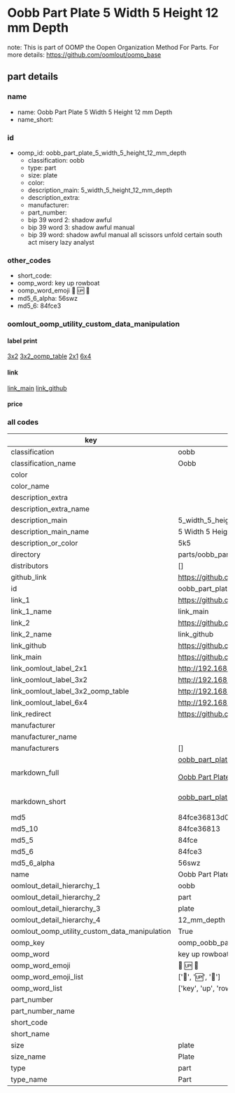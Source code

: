 # Oobb Part Plate 5 Width 5 Height 12 mm Depth  

note: This is part of OOMP the Oopen Organization Method For Parts. For more details: https://github.com/oomlout/oomp_base

##  part details
  







### name
* name: Oobb Part Plate 5 Width 5 Height 12 mm Depth
* name_short: 
### id
* oomp_id: oobb_part_plate_5_width_5_height_12_mm_depth
  * classification: oobb
  * type: part
  * size: plate
  * color: 
  * description_main: 5_width_5_height_12_mm_depth
  * description_extra: 
  * manufacturer: 
  * part_number: 
  * bip 39 word 2: shadow awful
  * bip 39 word 3: shadow awful manual
  * bip 39 word: shadow awful manual all scissors unfold certain south act misery lazy analyst

### other_codes
* short_code: 
* oomp_word: key up rowboat
* oomp_word_emoji :key: :up: :rowboat:
* md5_6_alpha: 56swz
* md5_6: 84fce3






### oomlout_oomp_utility_custom_data_manipulation
#### label print
[3x2](http://192.168.1.245:1112/?label=oomp%2056swz)
[3x2_oomp_table](http://192.168.1.108:1112/?label=oomp%2056swz)
[2x1](http://192.168.1.242:1112/?label=oomp%2056swz)
[6x4](http://192.168.1.55:1112/?label=oomp%2056swz)    

#### link

[link_main](https://github.com/oomlout/oomlout_oomp_version_1_messy/tree/main/parts/oobb_part_plate_5_width_5_height_12_mm_depth) [link_github](https://github.com/oomlout/oomlout_oomp_version_1_messy/tree/main/parts/oobb_part_plate_5_width_5_height_12_mm_depth)                             

#### price







### all codes 
| key | value |  
| --- | --- |  
| classification | oobb |  
| classification_name | Oobb |  
| color |  |  
| color_name |  |  
| description_extra |  |  
| description_extra_name |  |  
| description_main | 5_width_5_height_12_mm_depth |  
| description_main_name | 5 Width 5 Height 12 mm Depth |  
| description_or_color | 5k5 |  
| directory | parts/oobb_part_plate_5_width_5_height_12_mm_depth |  
| distributors | [] |  
| github_link | https://github.com/oomlout/oomlout_oomp_part_src/tree/main/parts/oobb_part_plate_5_width_5_height_12_mm_depth |  
| id | oobb_part_plate_5_width_5_height_12_mm_depth |  
| link_1 | https://github.com/oomlout/oomlout_oomp_version_1_messy/tree/main/parts/oobb_part_plate_5_width_5_height_12_mm_depth |  
| link_1_name | link_main |  
| link_2 | https://github.com/oomlout/oomlout_oomp_version_1_messy/tree/main/parts/oobb_part_plate_5_width_5_height_12_mm_depth |  
| link_2_name | link_github |  
| link_github | https://github.com/oomlout/oomlout_oomp_version_1_messy/tree/main/parts/oobb_part_plate_5_width_5_height_12_mm_depth |  
| link_main | https://github.com/oomlout/oomlout_oomp_version_1_messy/tree/main/parts/oobb_part_plate_5_width_5_height_12_mm_depth |  
| link_oomlout_label_2x1 | http://192.168.1.242:1112/?label=oomp%2056swz |  
| link_oomlout_label_3x2 | http://192.168.1.245:1112/?label=oomp%2056swz |  
| link_oomlout_label_3x2_oomp_table | http://192.168.1.108:1112/?label=oomp%2056swz |  
| link_oomlout_label_6x4 | http://192.168.1.55:1112/?label=oomp%2056swz |  
| link_redirect | https://github.com/oomlout/oomlout_oomp_version_1_messy/tree/main/parts/oobb_part_plate_5_width_5_height_12_mm_depth |  
| manufacturer |  |  
| manufacturer_name |  |  
| manufacturers | [] |  
| markdown_full | [oobb_part_plate_5_width_5_height_12_mm_depth](none)<br>[](none)<br>[Oobb Part Plate 5 Width 5 Height 12 Mm Depth](none)<br><br> |  
| markdown_short | [oobb_part_plate_5_width_5_height_12_mm_depth](none)<br><br> |  
| md5 | 84fce36813d024b7b4e080670ec42e26 |  
| md5_10 | 84fce36813 |  
| md5_5 | 84fce |  
| md5_6 | 84fce3 |  
| md5_6_alpha | 56swz |  
| name | Oobb Part Plate 5 Width 5 Height 12 mm Depth |  
| oomlout_detail_hierarchy_1 | oobb |  
| oomlout_detail_hierarchy_2 | part |  
| oomlout_detail_hierarchy_3 | plate |  
| oomlout_detail_hierarchy_4 | 12_mm_depth |  
| oomlout_oomp_utility_custom_data_manipulation | True |  
| oomp_key | oomp_oobb_part_plate_5_width_5_height_12_mm_depth |  
| oomp_word | key up rowboat |  
| oomp_word_emoji | :key: :up: :rowboat: |  
| oomp_word_emoji_list | [':key:', ':up:', ':rowboat:'] |  
| oomp_word_list | ['key', 'up', 'rowboat'] |  
| part_number |  |  
| part_number_name |  |  
| short_code |  |  
| short_name |  |  
| size | plate |  
| size_name | Plate |  
| type | part |  
| type_name | Part |  
